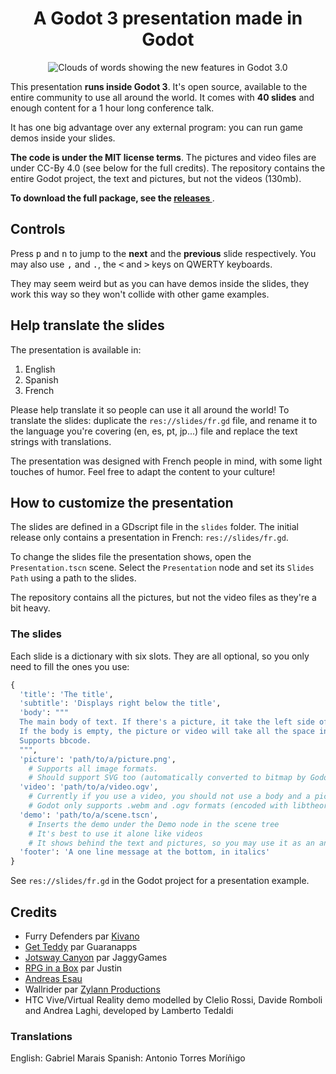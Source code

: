 <h1 align="center">
  A Godot 3 presentation made in Godot
</h1>

<p align='center'>
  <img src="https://raw.githubusercontent.com/GDquest/godot-3-presentation/master/img/new-in-godot-3.png" alt="Clouds of words showing the new features in Godot 3.0" />
</p>


This presentation **runs inside Godot 3**. It's open source, available to the entire community to use all around the world. It comes with **40 slides** and enough content for a 1 hour long conference talk.

It has one big advantage over any external program: you can run game demos inside your slides.

**The code is under the MIT license terms**. The pictures and video files are under CC-By 4.0 (see below for the full credits). The repository contains the entire Godot project, the text and pictures, but not the videos (130mb).

**To download the full package, see the [ releases ](https://github.com/GDquest/godot-3-presentation/releases)**.

## Controls

Press <kbd>p</kbd> and <kbd>n</kbd> to jump to the **next** and the **previous** slide respectively. You may also use <kbd>,</kbd> and <kbd>.</kbd>, the <kbd><</kbd> and <kbd>></kbd> keys on QWERTY keyboards.

They may seem weird but as you can have demos inside the slides, they work this way so they won't collide with other game examples.


## Help translate the slides

The presentation is available in:

1. English
1. Spanish
1. French

Please help translate it so people can use it all around the world! To translate the slides: duplicate the `res://slides/fr.gd` file, and rename it to the language you're covering (en, es, pt, jp...) file and replace the text strings with translations.

The presentation was designed with French people in mind, with some light touches of humor. Feel free to adapt the content to your culture!

## How to customize the presentation

The slides are defined in a GDscript file in the `slides` folder. The initial release only contains a presentation in French: `res://slides/fr.gd`.

To change the slides file the presentation shows, open the `Presentation.tscn` scene. Select the `Presentation` node and set its `Slides Path` using a path to the slides.

The repository contains all the pictures, but not the video files as they're a bit heavy.

### The slides

Each slide is a dictionary with six slots. They are all optional, so you only need to fill the ones you use:

```python
{
  'title': 'The title',
  'subtitle': 'Displays right below the title',
  'body': """
  The main body of text. If there's a picture, it take the left side of the screen. If there's no picture, it resizes to span over the screen's width.
  If the body is empty, the picture or video will take all the space instead.
  Supports bbcode.
  """,
  'picture': 'path/to/a/picture.png',
    # Supports all image formats.
    # Should support SVG too (automatically converted to bitmap by Godot).
  'video': 'path/to/a/video.ogv',
    # Currently if you use a video, you should not use a body and a picture
    # Godot only supports .webm and .ogv formats (encoded with libtheora)
  'demo': 'path/to/a/scene.tscn',
    # Inserts the demo under the Demo node in the scene tree
    # It's best to use it alone like videos
    # It shows behind the text and pictures, so you may use it as an animated background
  'footer': 'A one line message at the bottom, in italics'
}

```

See `res://slides/fr.gd` in the Godot project for a presentation example.

## Credits

- Furry Defenders par [Kivano](http://www.kivano.games/)
- [Get Teddy](https://play.google.com/store/apps/details?id=fr.guaranapps.games.get_teddy) par Guaranapps
- [Jotsway Canyon](https://jaggygames.itch.io/jotswaycanyon) par JaggyGames
- [RPG in a Box](http://www.rpginabox.com/) par Justin
- [Andreas Esau](https://www.youtube.com/user/ndee85)
- Wallrider par [Zylann Productions](https://www.youtube.com/user/ZylannMP3/videos)
- HTC Vive/Virtual Reality demo modelled by Clelio Rossi, Davide Romboli and Andrea Laghi, developed by Lamberto Tedaldi

### Translations

English: Gabriel Marais
Spanish: Antonio Torres Moríñigo
